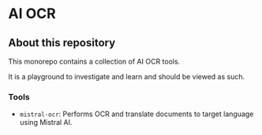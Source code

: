 # AI OCR

## About this repository

This monorepo contains a collection of AI OCR tools. 

It is a playground to investigate and learn and should be viewed as such.

### Tools
* `mistral-ocr`: Performs OCR and translate documents to target language using Mistral AI.

